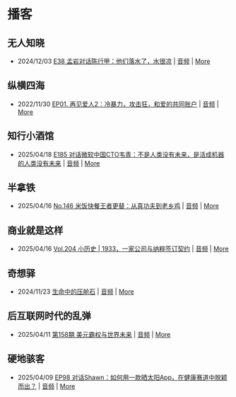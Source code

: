 # 播客

## 无人知晓
- 2024/12/03 [E38 孟岩对话陈行甲：他们落水了，水很凉](https://www.xiaoyuzhoufm.com/episode/674993fcc3b2a2f334681d1c) | [音频](https://dts-api.xiaoyuzhoufm.com/track/611719d3cb0b82e1df0ad29e/674993fcc3b2a2f334681d1c/media.xyzcdn.net/ltQLGAGNRRRTiQZqd_ZmhAAewLcp.m4a) | [More](channels/%E6%97%A0%E4%BA%BA%E7%9F%A5%E6%99%93.md)

## 纵横四海
- 2022/11/30 [EP01. 再见爱人2：冷暴力，攻击狂，和爱的共同账户](https://www.ximalaya.com/sound/592716797) | [音频](https://aod.cos.tx.xmcdn.com/storages/26c6-audiofreehighqps/E9/4E/GKwRIUEHXOodAq7-QQHYdhCw-aacv2-48K.m4a) | [More](channels/%E7%BA%B5%E6%A8%AA%E5%9B%9B%E6%B5%B7.md)

## 知行小酒馆
- 2025/04/18 [E185 对话微软中国CTO韦青：不是人类没有未来，是活成机器的人类没有未来](https://www.xiaoyuzhoufm.com/episode/6801d0f01f1db84a560b0ed5) | [音频](https://dts-api.xiaoyuzhoufm.com/track/6013f9f58e2f7ee375cf4216/6801d0f01f1db84a560b0ed5/media.xyzcdn.net/6013f9f58e2f7ee375cf4216/lgA_7RJyMoo7WWSZeO4loJMnzaBp.m4a) | [More](channels/%E7%9F%A5%E8%A1%8C%E5%B0%8F%E9%85%92%E9%A6%86.md)

## 半拿铁
- 2025/04/16 [No.146 米饭快餐王者更替：从真功夫到老乡鸡](https://www.ximalaya.com/sound/837140662) | [音频](https://tk.wavpub.com/WPDL_UutYRXXvahBEqaDdcJucBTrctXKNSDqjdBDxZkKsFtJwTdNQpUTCakUBPp-3e.m4a) | [More](channels/%E5%8D%8A%E6%8B%BF%E9%93%81.md)

## 商业就是这样
- 2025/04/16 [Vol.204 小历史 | 1933，一家公司与纳粹签订契约](https://www.ximalaya.com/sound/837568451) | [音频](https://aod.cos.tx.xmcdn.com/storages/5282-audiofreehighqps/5E/4C/GKwRIJIL1YkUAXs62gOY0hQn.m4a) | [More](channels/%E5%95%86%E4%B8%9A%E5%B0%B1%E6%98%AF%E8%BF%99%E6%A0%B7.md)

## 奇想驿
- 2024/11/23 [生命中的压舱石](https://www.xiaoyuzhoufm.com/episode/67403d1d11045e78e5105c6f) | [音频](https://dts-api.xiaoyuzhoufm.com/track/6034daea97755b8fc9c66480/67403d1d11045e78e5105c6f/media.xyzcdn.net/lmERsWF4hFJGK9PjHGzOwQnbz-Ge.m4a) | [More](channels/%E5%A5%87%E6%83%B3%E9%A9%BF.md)

## 后互联网时代的乱弹
- 2025/04/11 [第158期 美元霸权与世界未来](https://hosting.wavpub.cn/pie/ep158/) | [音频](https://tk.wavpub.com/WPDL_wAwqNhdvAZMHPKRJfQZXwcPQdLDHbBXUQtDhQSVzNVWgGTWrKuTmEhxRdj-63.mp3) | [More](channels/%E5%90%8E%E4%BA%92%E8%81%94%E7%BD%91%E6%97%B6%E4%BB%A3%E7%9A%84%E4%B9%B1%E5%BC%B9.md)

## 硬地骇客
- 2025/04/09 [EP98 对话Shawn：如何用一款晒太阳App，在健康赛道中脱颖而出？](https://www.xiaoyuzhoufm.com/episode/67f698cd623bc78c399a1ee8) | [音频](https://dts-api.xiaoyuzhoufm.com/track/640ee2438be5d40013fe4a87/67f698cd623bc78c399a1ee8/media.xyzcdn.net/640ee2438be5d40013fe4a87/lqngmkpFY2xZjI1IqyQwyLNiJFNA.m4a) | [More](channels/%E7%A1%AC%E5%9C%B0%E9%AA%87%E5%AE%A2.md)

